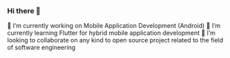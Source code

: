 ### Hi there 👋

🔭 I’m currently working on Mobile Application Development (Android)
🌱 I’m currently learning Flutter for hybrid mobile application development
👯 I’m looking to collaborate on any kind to open source project related to the field of software engineering
